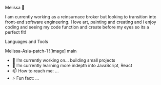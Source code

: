 Melissa 👋

I am currently working as a reinsurnace broker but looking to transition into front-end software engineering.
I love art, painting and creating and i enjoy coding and seeing my code function and create before my eyes so its a perfect fit!

Languages and Tools

Melissa-Asia-patch-1
![image]<iconify-icon icon="skill-icons:bootstrap"></iconify-icon><iconify-icon icon="skill-icons:html"><iconify-icon icon="skill-icons:java-light"><iconify-icon icon="skill-icons:javascript"></iconify-icon><span class="iconify" data-icon="skill-icons:css"></span><iconify-icon icon="skill-icons:vscode-light"></iconify-icon></iconify-icon></iconify-icon><iconify-icon icon="skill-icons:github-dark"></iconify-icon>
<iconify-icon icon="skill-icons:bootstrap"></iconify-icon>
 main


- 🔭 I’m currently working on... building small projects
- 🌱 I’m currently learning more indepth into JavaScript, React
- 📫 How to reach me: ...
- ⚡ Fun fact: ...

<!--
**Melissa-Asia/Melissa-Asia** is a ✨ _special_ ✨ repository because its `README.md` (this file) appears on your GitHub profile.
